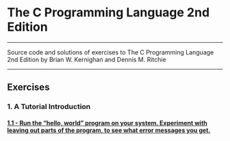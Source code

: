 # The C Programming Language 2nd Edition

---

Source code and solutions of exercises to The C Programming Language 2nd Edition by Brian W. Kernighan and Dennis M. Ritchie

---

## Exercises

### 1. A Tutorial Introduction
#### [1.1 - Run the “hello, world” program on your system. Experiment with leaving out parts of the program, to see what error messages you get.](/C_Programming_Language_2nd_Edition/Chapter1_A_Tutorial_Introduction/Ex_1_1.c)